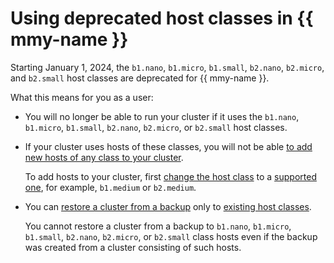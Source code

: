 # Using deprecated host classes in {{ mmy-name }}

Starting January 1, 2024, the `b1.nano`, `b1.micro`, `b1.small`, `b2.nano`, `b2.micro`, and `b2.small` host classes are deprecated for {{ mmy-name }}.

What this means for you as a user:

- You will no longer be able to run your cluster if it uses the `b1.nano`, `b1.micro`, `b1.small`, `b2.nano`, `b2.micro`, or `b2.small` host classes.

- If your cluster uses hosts of these classes, you will not be able [to add new hosts of any class to your cluster](../operations/hosts.md).

   To add hosts to your cluster, first [change the host class](../operations/update.md#change-resource-preset) to a [supported one](instance-types.md), for example, `b1.medium` or `b2.medium`.

- You can [restore a cluster from a backup](../operations/cluster-backups.md) only to [existing host classes](instance-types.md).

   You cannot restore a cluster from a backup to `b1.nano`, `b1.micro`, `b1.small`, `b2.nano`, `b2.micro`, or `b2.small` class hosts even if the backup was created from a cluster consisting of such hosts.
